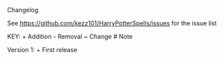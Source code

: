 Changelog

See https://github.com/kezz101/HarryPotterSpells/issues for the issue list

KEY:
	+ Addition
	- Removal
	~ Change
	# Note
	
Version 1:
	+ First release